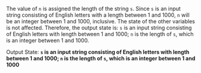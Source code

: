 The value of `n` is assigned the length of the string `s`. Since `s` is an input string consisting of English letters with a length between 1 and 1000, `n` will be an integer between 1 and 1000, inclusive. The state of the other variables is not affected. Therefore, the output state is: `s` is an input string consisting of English letters with length between 1 and 1000; `n` is the length of `s`, which is an integer between 1 and 1000.

Output State: **`s` is an input string consisting of English letters with length between 1 and 1000; `n` is the length of `s`, which is an integer between 1 and 1000**